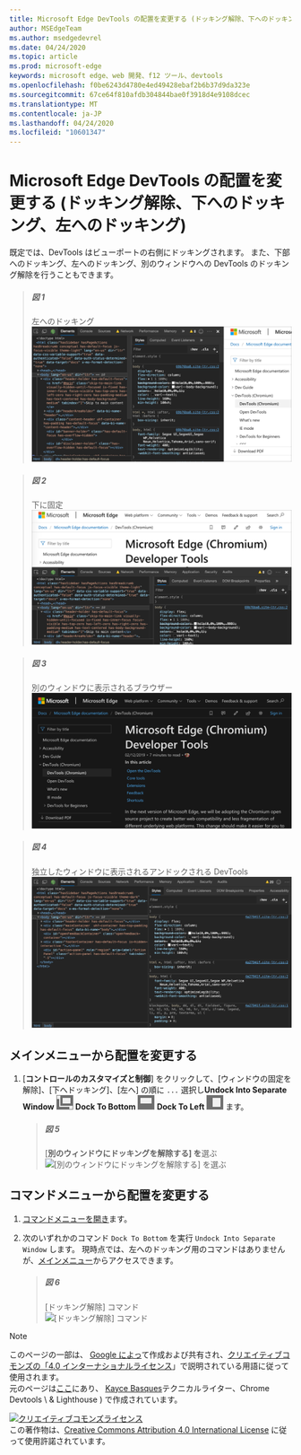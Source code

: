 ```yaml
---
title: Microsoft Edge DevTools の配置を変更する (ドッキング解除、下へのドッキング、左へのドッキング)
author: MSEdgeTeam
ms.author: msedgedevrel
ms.date: 04/24/2020
ms.topic: article
ms.prod: microsoft-edge
keywords: microsoft edge、web 開発、f12 ツール、devtools
ms.openlocfilehash: f0be6243d4780e4ed49428ebaf2b6b37d9da323e
ms.sourcegitcommit: 67ce64f810afdb304844bae0f3918d4e9108dcec
ms.translationtype: MT
ms.contentlocale: ja-JP
ms.lasthandoff: 04/24/2020
ms.locfileid: "10601347"
---
```

<!-- Copyright Kayce Basques 

   Licensed under the Apache License, Version 2.0 (the "License");
   you may not use this file except in compliance with the License.
   You may obtain a copy of the License at

       https://www.apache.org/licenses/LICENSE-2.0

   Unless required by applicable law or agreed to in writing, software
   distributed under the License is distributed on an "AS IS" BASIS,
   WITHOUT WARRANTIES OR CONDITIONS OF ANY KIND, either express or implied.
   See the License for the specific language governing permissions and
   limitations under the License.  -->





# Microsoft Edge DevTools の配置を変更する (ドッキング解除、下へのドッキング、左へのドッキング)   



既定では、DevTools はビューポートの右側にドッキングされます。  また、下部へのドッキング、左へのドッキング、別のウィンドウへの DevTools のドッキング解除を行うこともできます。  

> ##### 図 1  
> 左へのドッキング  
> ![左へのドッキング][ImageDockLeft]  

> ##### 図 2  
> 下に固定  
> ![下に固定][ImageDockBottom]  

> ##### 図 3  
> 別のウィンドウに表示されるブラウザー  
> ![別のウィンドウに表示されるブラウザー][ImageUndockBrowser]  

> ##### 図 4  
> 独立したウィンドウに表示されるアンドックされる DevTools  
> ![独立したウィンドウに表示されるアンドックされる DevTools][ImageUndockDevTools]  

## メインメニューから配置を変更する   

1.  [**コントロールのカスタマイズと制御**] をクリックして、[ウィンドウの固定を解除]、[下へドッキング]、[左へ] の順に `...` 選択し**Undock Into Separate Window** ![ ][ImageUndockIcon] **Dock To Bottom** ![ ][ImageBottomIcon] **Dock To Left** ![ ][ImageLeftIcon] ます。  
    
    > ##### 図 5  
    > [**別のウィンドウにドッキングを解除する] を**選ぶ  
    > ![[別のウィンドウにドッキングを解除する] を選ぶ][ImageUndockSettings]  
    
## コマンドメニューから配置を変更する   

1.  [コマンドメニューを開き][DevtoolsCommandMenu]ます。  
1.  次のいずれかのコマンド `Dock To Bottom` を実行 `Undock Into Separate Window` します。  現時点では、左へのドッキング用のコマンドはありませんが、[メインメニュー](#change-placement-from-the-main-menu)からアクセスできます。  
    
    > ##### 図 6  
    > [ドッキング解除] コマンド  
    > ![[ドッキング解除] コマンド][ImageUndockCommand]  

 



<!-- image links -->  

[ImageUndockIcon]: /microsoft-edge/devtools-guide-chromium/media/undock-icon.msft.png  
[ImageBottomIcon]: /microsoft-edge/devtools-guide-chromium/media/bottom-icon.msft.png  
[ImageLeftIcon]: /microsoft-edge/devtools-guide-chromium/media/left-icon.msft.png  

[ImageDockLeft]: /microsoft-edge/devtools-guide-chromium/media/customize-elements-styles-right-docked.msft.png "図 1: 左へのドッキング"  
[ImageDockBottom]: /microsoft-edge/devtools-guide-chromium/media/customize-elements-styles-bottom-docked.msft.png "図 2: 下へのドッキング"  
[ImageUndockBrowser]: /microsoft-edge/devtools-guide-chromium/media/customize-elements-styles-options-dock-side-highlight-browser.msft.png "図 3: 別のウィンドウに表示されるブラウザー"  
[ImageUndockDevTools]: /microsoft-edge/devtools-guide-chromium/media/customize-elements-styles-options-dock-side-highlight-devtools.msft.png "図 4: 別のウィンドウに表示されるアンドックされる DevTools"  
[ImageUndockSettings]: /microsoft-edge/devtools-guide-chromium/media/customize-elements-styles-options-dock-side-highlight.msft.png "図 5: 別のウィンドウにドッキングを解除する"  
[ImageUndockCommand]: /microsoft-edge/devtools-guide-chromium/media/customize-elements-styles-command-menu-undo.msft.png "図 6: [ドッキング解除] コマンド"  

<!-- links -->  

[DevtoolsCommandMenu]: /microsoft-edge/devtools-guide-chromium/command-menu/index "Microsoft Edge DevTools コマンドメニューを使用してコマンドを実行する"  

> [!NOTE]
> このページの一部は、 [Google によっ][GoogleSitePolicies]て作成および共有され、[クリエイティブコモンズの「4.0 インターナショナルライセンス][CCA4IL]」で説明されている用語に従って使用されます。  
> 元のページは[ここ](https://developers.google.com/web/tools/chrome-devtools/customize/placement)にあり、 [Kayce Basques][KayceBasques]テクニカルライター、Chrome Devtools \ & Lighthouse \) で作成されています。  

[![クリエイティブコモンズライセンス][CCby4Image]][CCA4IL]  
この著作物は、[Creative Commons Attribution 4.0 International License][CCA4IL] に従って使用許諾されています。  

[CCA4IL]: https://creativecommons.org/licenses/by/4.0  
[CCby4Image]: https://i.creativecommons.org/l/by/4.0/88x31.png  
[GoogleSitePolicies]: https://developers.google.com/terms/site-policies  
[KayceBasques]: https://developers.google.com/web/resources/contributors/kaycebasques  
